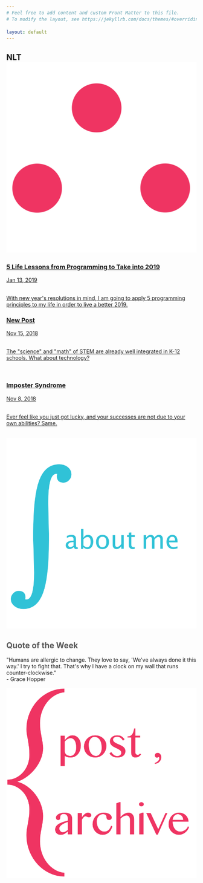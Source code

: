 ```yaml
---
# Feel free to add content and custom Front Matter to this file.
# To modify the layout, see https://jekyllrb.com/docs/themes/#overriding-theme-defaults

layout: default
---
```

<div class="header">
 <!-- <h2>Little Theorems</h2> -->
 <h2>NLT<span><img class="img-header" src="therefore.png"/></span></h2>
</div>

<div class="row">
 <div class="leftcolumn">
 <a href="{{ site.baseurl }}{% post_url 2019-01-13-lifelessonsfromprogramming %}">
   <div class="card">
      <h3 class="card-link">5 Life Lessons from Programming to Take into 2019</h3>
      <span class="post-meta">Jan 13, 2019</span>
      <br><br>
      <p class="post-meta">With new year's resolutions in mind, I am going to apply 5 programming principles to my life in order to live a better 2019.</p>
   </div>
 </a>
 <a href="{{ site.baseurl }}{% post_url 2018-10-27-techeducation %}">
   <div class="card">
      <h3 class="card-link">New Post</h3>
      <span class="post-meta">Nov 15, 2018</span>
      <br><br>
      <p class="post-meta">The "science" and "math" of STEM are already well integrated in K-12 schools. What about technology?</p><br>
   </div>
 </a>
 <a href="{{ site.baseurl }}{% post_url 2018-11-08-impostersyndrome %}">
    <div class="card">
       <h3 class="card-link">Imposter Syndrome</h3>
       <span class="post-meta">Nov 8, 2018</span>
       <br><br>
       <p class="post-meta">Ever feel like you just got lucky, and your successes are not due to your own abilities? Same.</p><br>
    </div>
  </a>
 </div>
 <div class="rightcolumn">
  <a href="about">
   <div class="card" style="text-align:center">
     <img class="about-me-img" src="aboutme.png"/>
   </div>
   </a>
   <div class="card">
   <h2 style="color:#5b5b5b">Quote of the Week</h2>
     <p class="post-meta">"Humans are allergic to change. They love to say, 'We've always done it this way.' I try to fight that. That's why I have a clock on my wall that runs counter-clockwise."<br>- Grace Hopper</p>
   </div>
   <a href="archive.html">
   <div class="card">
     <div class="archive-link">
     <img class="archive-img" src="archive2.png"/>
     </div>
   </div>
   </a>
 </div>
</div>
